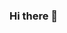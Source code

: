 ### Hi there 👋

<!--
**ChanningZhangLGB/ChanningZhangLGB** is a ✨ _special_ ✨ repository because its `README.md` (this file) appears on your GitHub profile.

Here are some ideas to get you started:

- 🔭 I’m currently working on machine learning, deep learning and few-shot learning application in radar signal processing.
- 🌱 I’m a currently master student at Xidian University.
- 😄 I’m desperate to development more valuable utilization of machine learning in solving real-world problems.
- 📫 Email: channinglgb@gmail.com/channinglgb@163.com
-->
